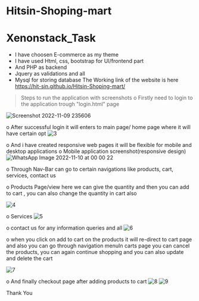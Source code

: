 # Hitsin-Shoping-mart
# Xenonstack_Task

* I have choosen E-commerce as my theme 
* I have used Html, css, bootstrap for UI/frontend part
* And PHP as backend 
* Jquery as validations and all
* Mysql for storing database
The Working link of the website is here https://hit-sin.github.io/Hitsin-Shoping-mart/
> Steps to run the application with screenshots
o Firstly need to login to the application trough  "login.html" page

![Screenshot 2022-11-09 235606](https://user-images.githubusercontent.com/90122849/200980895-48716416-b31b-4f34-9572-58bd11466dbe.jpg)

o After successful login it will enters to main page/ home page where it will have certain opt
![3](https://user-images.githubusercontent.com/90122849/200980982-8bb4a1d4-12dc-4566-9898-37aa92837da1.jpg)

o And i have created responsive web pages it will be flexible for mobile and desktop applications
o Mobile application screenshot(responsive design)
![WhatsApp Image 2022-11-10 at 00 00 22](https://user-images.githubusercontent.com/90122849/200980993-0ec18b2b-0aaf-4470-a800-1eb7951c0265.jpg)


o Through Nav-Bar can go to certain navigations like products, cart, services, contact us

o Products Page/view here we can give the quantity and then you can add to cart , you can also change the quantity in cart also

![4](https://user-images.githubusercontent.com/90122849/200981017-f0590f6d-9007-4165-8dd4-872e4d4662d3.jpg)



o Services
![5](https://user-images.githubusercontent.com/90122849/200981024-6836cf28-0fee-4cdd-b56b-de77b7ca2a0e.jpg)


o contact us for any information queries and all
![6](https://user-images.githubusercontent.com/90122849/200981039-7b259355-340b-429f-9e3d-35d86c3ccf2d.jpg)

o when you click on add to cart on the products it will re-direct to cart page and also you can go through navigation menuIn carts page you can cancel the products, you can again continue shopping and you can also update and delete the cart

![7](https://user-images.githubusercontent.com/90122849/200981055-307b2159-33eb-4af5-ba8c-7f26d3bee1f7.jpg)

o And finally checkout page after adding products to cart
![8](https://user-images.githubusercontent.com/90122849/200981060-074468be-c3ae-487b-910d-db014c89fdf0.jpg)
![9](https://user-images.githubusercontent.com/90122849/200985570-f4da7a07-de40-4c49-93d9-ef6f1bf57757.jpg)



Thank You









